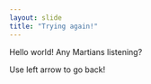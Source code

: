 ```yaml
---
layout: slide
title: "Trying again!"
---
```

Hello world! Any Martians listening?

Use left arrow to go back!

